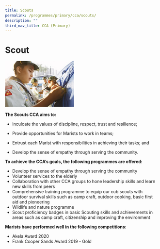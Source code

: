 ```yaml
---
title: Scouts
permalink: /programmes/primary/cca/scouts/
description: ""
third_nav_title: CCA (Primary)
---
```

# Scout


<img src="/images/CCA/Primary/Cub%20Scout.jpg"  
     style="width:45%">


**The Scouts CCA aims to:** 

*   Inculcate the values of discipline, respect, trust and resilience;
*   Provide opportunities for Marists to work in teams;  
    
*   Entrust each Marist with responsibilities in achieving their tasks; and  
    
*   Develop the sense of empathy through serving the community.  
    

**To achieve the CCA’s goals, the following programmes are offered:** 

*   Develop the sense of empathy through serving the community
*   Volunteer services to the elderly
*   Collaboration with other CCA groups to hone leadership skills and learn new skills from peers
*   Comprehensive training programme to equip our cub scouts with outdoor survival skills such as camp craft, outdoor cooking, basic first aid and pioneering
*   Wildlife and nature programme
*   Scout proficiency badges in basic Scouting skills and achievements in areas such as camp craft, citizenship and improving the environment  
      
    

**Marists have performed well in the following competitions:** 

*   Akela Award 2020
*   Frank Cooper Sands Award 2019 - Gold